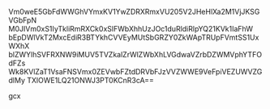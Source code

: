 Vm0weE5GbFdWWGhVYmxKV1YwZDRXRmxVU205V2JHeHlXa2M1VjJKSGVGbFpN
M0JIVm0xS1IyTkliRmRXCk0xSlFWbXhhUzJOc1duRldiRlpYQ21KVk1IaFhW
bEpDWlVkT2MxcEdiR3BTYkhCVVEyMUtSbGRZY0ZkWApTRUpFVmtSS1UxWXhX
blZWYlhSVFRXNW9iMUV5TVZkalZrWlZWbXhLVGdwaVZrbDZWMVphYTFOdFZs
Wk8KVlZaT1VsaFNSVmx0ZEVwbFZtdDRVbFJzVVZWWE9VeFpiVEZUWVZGdlMy
TXlOWE1LQ21ONWJ3PT0KCnR3cA==

gcx